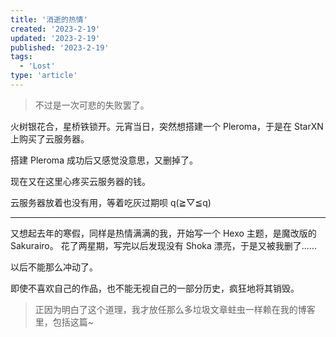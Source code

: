 ```yaml
---
title: '消逝的热情'
created: '2023-2-19'
updated: '2023-2-19'
published: '2023-2-19'
tags:
  - 'Lost'
type: 'article'
---
```


> 不过是一次可悲的失败罢了。

火树银花合，星桥铁锁开。元宵当日，突然想搭建一个 Pleroma，于是在 StarXN 上购买了云服务器。

搭建 Pleroma 成功后又感觉没意思，又删掉了。

现在又在这里心疼买云服务器的钱。

云服务器放着也没有用，等着吃灰过期呗 q(≧▽≦q)

---

又想起去年的寒假，同样是热情满满的我，开始写一个 Hexo 主题，是魔改版的 Sakurairo。
花了两星期，写完以后发现没有 Shoka 漂亮，于是又被我删了......

以后不能那么冲动了。

即使不喜欢自己的作品，也不能无视自己的一部分历史，疯狂地将其销毁。

> 正因为明白了这个道理，我才放任那么多垃圾文章蛀虫一样赖在我的博客里，包括这篇~
